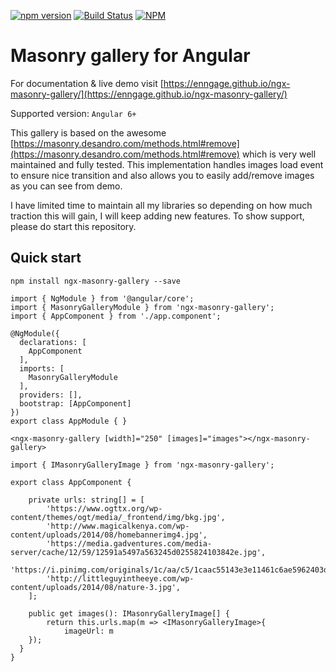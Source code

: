 [![npm version](https://badge.fury.io/js/ngx-masonry-gallery.svg)](https://badge.fury.io/js/ngx-masonry-gallery)
[![Build Status](https://api.travis-ci.org/Enngage/ngx-masonry-gallery.svg?branch=master)](https://travis-ci.org/Enngage/ngx-masonry-gallery)
[![NPM](https://nodei.co/npm/ngx-masonry-gallery.png?mini=true)](https://nodei.co/npm/ngx-masonry-gallery/)

# Masonry gallery for Angular

For documentation & live demo visit [https://enngage.github.io/ngx-masonry-gallery/](https://enngage.github.io/ngx-masonry-gallery/)

Supported version: `Angular 6+`

This gallery is based on the awesome [https://masonry.desandro.com/methods.html#remove](https://masonry.desandro.com/methods.html#remove) which is very well maintained and fully tested. This implementation handles images load event to ensure nice transition and also allows you to easily add/remove images as you can see from demo.

I have limited time to maintain all my libraries so depending on how much traction this will gain, I will keep adding new features. To show support, please do start this repository.

## Quick start

```
npm install ngx-masonry-gallery --save
```

```
import { NgModule } from '@angular/core';
import { MasonryGalleryModule } from 'ngx-masonry-gallery';
import { AppComponent } from './app.component';

@NgModule({
  declarations: [
    AppComponent
  ],
  imports: [
    MasonryGalleryModule
  ],
  providers: [],
  bootstrap: [AppComponent]
})
export class AppModule { }
```

```
<ngx-masonry-gallery [width]="250" [images]="images"></ngx-masonry-gallery>
```

```
import { IMasonryGalleryImage } from 'ngx-masonry-gallery';

export class AppComponent {

    private urls: string[] = [
        'https://www.ogttx.org/wp-content/themes/ogt/media/_frontend/img/bkg.jpg',
        'http://www.magicalkenya.com/wp-content/uploads/2014/08/homebannerimg4.jpg',
        'https://media.gadventures.com/media-server/cache/12/59/12591a5497a563245d0255824103842e.jpg',
        'https://i.pinimg.com/originals/1c/aa/c5/1caac55143e3e11461c6ae5962403deb.jpg',
        'http://littleguyintheeye.com/wp-content/uploads/2014/08/nature-3.jpg',
    ];

    public get images(): IMasonryGalleryImage[] {
        return this.urls.map(m => <IMasonryGalleryImage>{
            imageUrl: m
    });
  }
}
```

